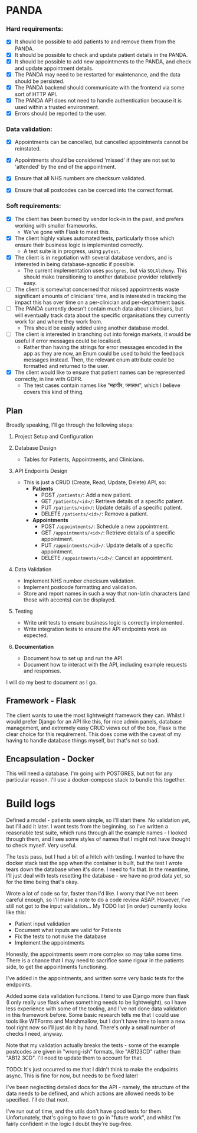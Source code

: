 # PANDA

### Hard requirements:
- [x] It should be possible to add patients to and remove them from the PANDA.
- [x] It should be possible to check and update patient details in the PANDA.
- [x] It should be possible to add new appointments to the PANDA, and check and update appointment details.
- [x] The PANDA may need to be restarted for maintenance, and the data should be persisted.
- [x] The PANDA backend should communicate with the frontend via some sort of HTTP API.
- [x] The PANDA API does not need to handle authentication because it is used within a trusted environment.
- [x] Errors should be reported to the user.
  
### Data validation:

- [x] Appointments can be cancelled, but cancelled appointments cannot be reinstated.
- [x] Appointments should be considered 'missed' if they are not set to 'attended' by the end of the appointment.
- [x] Ensure that all NHS numbers are checksum validated.
- [x] Ensure that all postcodes can be coerced into the correct format.



### Soft requirements:

- [x] The client has been burned by vendor lock-in in the past, and prefers working with smaller frameworks.
  - We've gone with Flask to meet this.
- [x] The client highly values automated tests, particularly those which ensure their business logic is implemented correctly.
  - A test suite is in progress, using `pytest`.
- [x] The client is in negotiation with several database vendors, and is interested in being database-agnostic if possible.
  - The current implementation uses `postgres`, but via `SQLAlchemy`. This should make transitioning to another database provider relatively easy.
- [ ] The client is somewhat concerned that missed appointments waste significant amounts of clinicians' time, and is interested in tracking the impact this has over time on a per-clinician and per-department basis.
- [ ] The PANDA currently doesn't contain much data about clinicians, but will eventually track data about the specific organisations they currently work for and where they work from.
  - This should be easily added using another database model.
- [ ] The client is interested in branching out into foreign markets, it would be useful if error messages could be localised.
  - Rather than having the strings for error messages encoded in the app as they are now, an Enum could be used to hold the feedback messages instead. Then, the relevant enum attribute could be formatted and returned to the user.
- [x] The client would like to ensure that patient names can be represented correctly, in line with GDPR.
  - The test cases contain names like "महावीर, जगन्नाथ", which I believe covers this kind of thing.



## Plan

Broadly speaking, I'll go through the following steps:

1. Project Setup and Configuration
2. Database Design
   - Tables for Patients, Appointments, and Clinicians.
3. API Endpoints Design
   - This is just a CRUD (Create, Read, Update, Delete) API, so:
     - **Patients**
       - POST `/patients/`: Add a new patient.
       - GET `/patients/<id>/`: Retrieve details of a specific patient.
       - PUT `/patients/<id>/`: Update details of a specific patient.
       - DELETE `/patients/<id>/`: Remove a patient.
     - **Appointments**
       - POST `/appointments/`: Schedule a new appointment.
       - GET `/appointments/<id>/`: Retrieve details of a specific appointment.
       - PUT `/appointments/<id>/`: Update details of a specific appointment.
       - DELETE `/appointments/<id>/`: Cancel an appointment.
4. Data Validation
   - Implement NHS number checksum validation.
   - Implement postcode formatting and validation.
   - Store and report names in such a way that non-latin characters (and those with accents) can be displayed.

5. Testing
   - Write unit tests to ensure business logic is correctly implemented.
   - Write integration tests to ensure the API endpoints work as expected.

6. **Documentation**
   - Document how to set up and run the API.
   - Document how to interact with the API, including example requests and responses.

I will do my best to document as I go.

## Framework - Flask

The client wants to use the most lightweight framework they can. Whilst I would prefer Django for an API like this, for nice admin panels, database management, and extremely easy CRUD views out of the box, Flask is the clear choice for this requirement. This does come with the caveat of my having to handle database things myself, but that's not so bad.

## Encapsulation - Docker

This will need a database. I'm going with POSTGRES, but not for any particular reason. I'll use a docker-compose stack to bundle this together. 


# Build logs

Defined a model - patients seem simple, so I'll start there. No validation yet, but I'll add it later. I want tests from the beginning, so I've written a reasonable test suite, which runs through all the example names - I looked through them, and I see some styles of names that I might not have thought to check myself. Very useful.

The tests pass, but I had a bit of a hitch with testing. I wanted to have the docker stack test the app when the container is built, but the test I wrote tears down the database when it's done. I need to fix that. In the meantime, I'll just deal with tests resetting the database - we have no prod data yet, so for the time being that's okay.

Wrote a lot of code so far, faster than I'd like. I worry that I've not been careful enough, so I'll make a note to do a code review ASAP. However, I've still not got to the input validation... My TODO list (in order) currently looks like this:
- Patient input validation
- Document what inputs are valid for Patients
- Fix the tests to not nuke the database
- Implement the appointments

Honestly, the appointments seem more complex so may take some time. There is a chance that I may need to sacrifice some rigour in the patients side, to get the appointments functioning.

I've added in the appointments, and written some very basic tests for the endpoints. 

Added some data validation functions. I tend to use Django more than flask (I only really use flask when something needs to be lightweight), so I have less experience with some of the tooling, and I've not done data validation in this framework before. Some basic research tells me that I could use tools like WTForms and Marshmallow, but I don't have time to learn a new tool right now so I'll just do it by hand. There's only a small number of checks I need, anyway.

Note that my validation actually breaks the tests - some of the example postcodes are given in "wrong-ish" formats, like "AB123CD" rather than "AB12 3CD". I'll need to update them to account for that.

TODO: It's just occurred to me that I didn't think to make the endpoints async. This is fine for now, but needs to be fixed later!

I've been neglecting detailed docs for the API - namely, the structure of the data needs to be defined, and which actions are allowed needs to be specified. I'll do that next.

I've run out of time, and the utils don't have good tests for them. Unfortunately, that's going to have to go in "future work", and whilst I'm fairly confident in the logic I doubt they're bug-free. 


